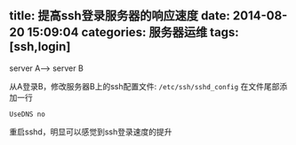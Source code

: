 title: 提高ssh登录服务器的响应速度
date: 2014-08-20 15:09:04
categories: 服务器运维
tags: [ssh,login]
---
server A--> server B

从A登录B，修改服务器B上的ssh配置文件: `/etc/ssh/sshd_config` 在文件尾部添加一行

`UseDNS no`

重启sshd，明显可以感觉到ssh登录速度的提升